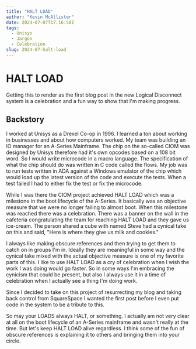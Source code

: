 ```yaml
---
title: "HALT LOAD"
author: "Kevin McAllister"
date: 2024-07-07T17:16:50Z
tags:
  - Unisys
  - Jargon
  - Celebration
slug: 2024-07-halt-load
---
```

# HALT LOAD

Getting this to render as the first blog post in the new Logical Disconnect system is a celebration and a fun way to show that I'm making progress.

## Backstory

I worked at Unisys as a Drexel Co-op in 1996. I learned a ton about working in businesses and about how computers worked. My team was building an IO manager for an A-Series Mainframe. The chip on the so-called CIOM was designed by Unisys therefore had it's own opcodes based on a 108 bit word. So I would write microcode in a macro language. The specification of what the chip should do was written in C code called the flows. My job was to run tests written in ADA against a Windows emulator of the chip which would load up the latest version of the code and execute the tests.  When a test failed I had to either fix the test or fix the microcode.

While I was there the CIOM project achieved HALT LOAD which was a milestone in the boot lifecycle of the A-Series. It basically was an objective measure that we were no longer failing to almost boot. When this milestone was reached there was a celebration. There was a banner on the wall in the cafeteria congratulating the team for reaching HALT LOAD and they gave us ice-cream. The person shared a cube with named Steve had a cynical take on this and said, "Here is where they give us milk and cookies."

I always like making obscure references and then trying to get them to catch on in groups I'm in. Ideally they are meaningful in some way and the cynical take mixed with the actual objective measure is one of my favorite parts of this. I like to use HALT LOAD as a cry of celebration when I wish the work I was doing would go faster. So in some ways I'm embracing the cynicism that could be present, but also I always use it in a time of celebration when I actually see a thing I'm doing work.

Since I decided to take on this project of resurrecting my blog and taking back control from SquareSpace I wanted the first post before I even put code in the system to be a tribute to this.

So may your LOADS always HALT, or something. I actually am not very clear at all on the boot lifecycle of an A-Series mainframe and wasn't really at the time. But let's keep HALT LOAD alive regardless. I think some of the fun of obscure references is explaining it to others and bringing them into your circle.
